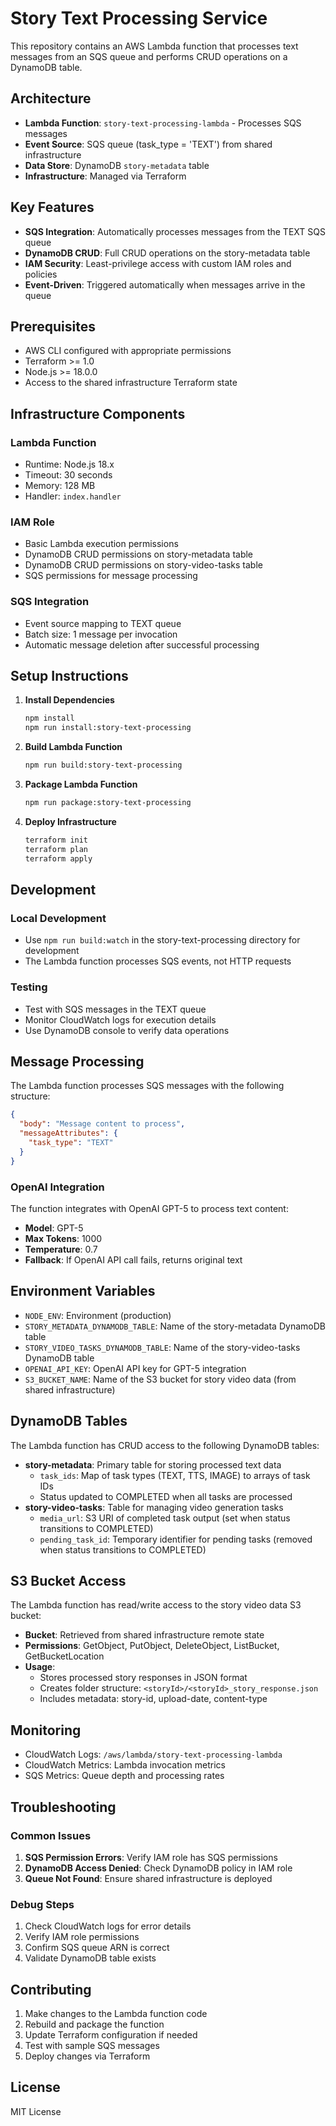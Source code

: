 # Story Text Processing Service

This repository contains an AWS Lambda function that processes text messages from an SQS queue and performs CRUD operations on a DynamoDB table.

## Architecture

- **Lambda Function**: `story-text-processing-lambda` - Processes SQS messages
- **Event Source**: SQS queue (task_type = 'TEXT') from shared infrastructure
- **Data Store**: DynamoDB `story-metadata` table
- **Infrastructure**: Managed via Terraform

## Key Features

- **SQS Integration**: Automatically processes messages from the TEXT SQS queue
- **DynamoDB CRUD**: Full CRUD operations on the story-metadata table
- **IAM Security**: Least-privilege access with custom IAM roles and policies
- **Event-Driven**: Triggered automatically when messages arrive in the queue

## Prerequisites

- AWS CLI configured with appropriate permissions
- Terraform >= 1.0
- Node.js >= 18.0.0
- Access to the shared infrastructure Terraform state

## Infrastructure Components

### Lambda Function
- Runtime: Node.js 18.x
- Timeout: 30 seconds
- Memory: 128 MB
- Handler: `index.handler`

### IAM Role
- Basic Lambda execution permissions
- DynamoDB CRUD permissions on story-metadata table
- DynamoDB CRUD permissions on story-video-tasks table
- SQS permissions for message processing

### SQS Integration
- Event source mapping to TEXT queue
- Batch size: 1 message per invocation
- Automatic message deletion after successful processing

## Setup Instructions

1. **Install Dependencies**
   ```bash
   npm install
   npm run install:story-text-processing
   ```

2. **Build Lambda Function**
   ```bash
   npm run build:story-text-processing
   ```

3. **Package Lambda Function**
   ```bash
   npm run package:story-text-processing
   ```

4. **Deploy Infrastructure**
   ```bash
   terraform init
   terraform plan
   terraform apply
   ```

## Development

### Local Development
- Use `npm run build:watch` in the story-text-processing directory for development
- The Lambda function processes SQS events, not HTTP requests

### Testing
- Test with SQS messages in the TEXT queue
- Monitor CloudWatch logs for execution details
- Use DynamoDB console to verify data operations

## Message Processing

The Lambda function processes SQS messages with the following structure:
```json
{
  "body": "Message content to process",
  "messageAttributes": {
    "task_type": "TEXT"
  }
}
```

### OpenAI Integration

The function integrates with OpenAI GPT-5 to process text content:
- **Model**: GPT-5
- **Max Tokens**: 1000
- **Temperature**: 0.7
- **Fallback**: If OpenAI API call fails, returns original text

## Environment Variables

- `NODE_ENV`: Environment (production)
- `STORY_METADATA_DYNAMODB_TABLE`: Name of the story-metadata DynamoDB table
- `STORY_VIDEO_TASKS_DYNAMODB_TABLE`: Name of the story-video-tasks DynamoDB table
- `OPENAI_API_KEY`: OpenAI API key for GPT-5 integration
- `S3_BUCKET_NAME`: Name of the S3 bucket for story video data (from shared infrastructure)


## DynamoDB Tables

The Lambda function has CRUD access to the following DynamoDB tables:
- **story-metadata**: Primary table for storing processed text data
  - `task_ids`: Map of task types (TEXT, TTS, IMAGE) to arrays of task IDs
  - Status updated to COMPLETED when all tasks are processed
- **story-video-tasks**: Table for managing video generation tasks
  - `media_url`: S3 URI of completed task output (set when status transitions to COMPLETED)
  - `pending_task_id`: Temporary identifier for pending tasks (removed when status transitions to COMPLETED)

## S3 Bucket Access

The Lambda function has read/write access to the story video data S3 bucket:
- **Bucket**: Retrieved from shared infrastructure remote state
- **Permissions**: GetObject, PutObject, DeleteObject, ListBucket, GetBucketLocation
- **Usage**: 
  - Stores processed story responses in JSON format
  - Creates folder structure: `<storyId>/<storyId>_story_response.json`
  - Includes metadata: story-id, upload-date, content-type

## Monitoring

- CloudWatch Logs: `/aws/lambda/story-text-processing-lambda`
- CloudWatch Metrics: Lambda invocation metrics
- SQS Metrics: Queue depth and processing rates

## Troubleshooting

### Common Issues
1. **SQS Permission Errors**: Verify IAM role has SQS permissions
2. **DynamoDB Access Denied**: Check DynamoDB policy in IAM role
3. **Queue Not Found**: Ensure shared infrastructure is deployed

### Debug Steps
1. Check CloudWatch logs for error details
2. Verify IAM role permissions
3. Confirm SQS queue ARN is correct
4. Validate DynamoDB table exists

## Contributing

1. Make changes to the Lambda function code
2. Rebuild and package the function
3. Update Terraform configuration if needed
4. Test with sample SQS messages
5. Deploy changes via Terraform

## License

MIT License
